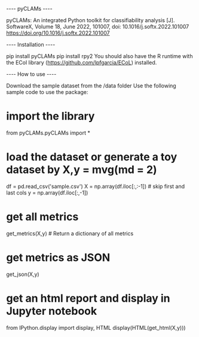 ---- pyCLAMs ----

pyCLAMs: An integrated Python toolkit for classifiability analysis [J]. SoftwareX, Volume 18, June 2022, 101007, doi: 10.1016/j.softx.2022.101007  
https://doi.org/10.1016/j.softx.2022.101007

---- Installation ----

pip install pyCLAMs
pip install rpy2
You should also have the R runtime with the ECol library (https://github.com/lpfgarcia/ECoL) installed.

---- How to use ----

Download the sample dataset from the /data folder
Use the following sample code to use the package:

# import the library
from pyCLAMs.pyCLAMs import *

# load the dataset or generate a toy dataset by X,y = mvg(md = 2)
df = pd.read_csv('sample.csv')
X = np.array(df.iloc[:,:-1]) # skip first and last cols
y = np.array(df.iloc[:,-1])

# get all metrics
get_metrics(X,y) # Return a dictionary of all metrics

# get metrics as JSON
get_json(X,y)

# get an html report and display in Jupyter notebook
from IPython.display import display, HTML
display(HTML(get_html(X,y)))
